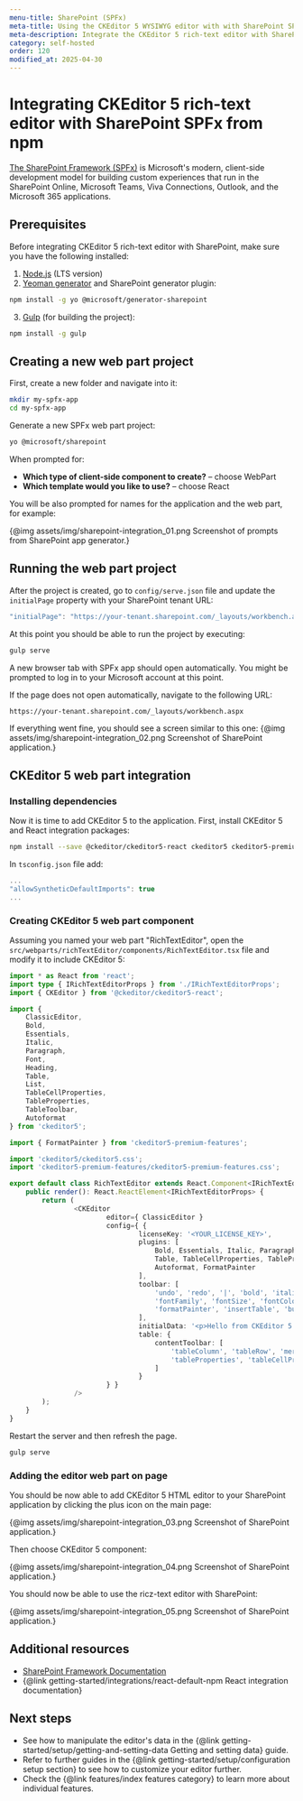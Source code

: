 ```yaml
---
menu-title: SharePoint (SPFx)
meta-title: Using the CKEditor 5 WYSIWYG editor with with SharePoint SPFx | CKEditor 5 Documentation
meta-description: Integrate the CKEditor 5 rich-text editor with SharePoint SPFx using npm
category: self-hosted
order: 120
modified_at: 2025-04-30
---
```


# Integrating CKEditor&nbsp;5 rich-text editor with SharePoint SPFx from npm

[The SharePoint Framework (SPFx)](https://learn.microsoft.com/en-us/sharepoint/dev/spfx/sharepoint-framework-overview) is Microsoft's modern, client-side development model for building custom experiences that run in the SharePoint Online, Microsoft Teams, Viva Connections, Outlook, and the Microsoft 365 applications.

## Prerequisites

Before integrating CKEditor&nbsp;5 rich-text editor with SharePoint, make sure you have the following installed:

1. [Node.js](https://nodejs.org/) (LTS version)
2. [Yeoman generator](https://yeoman.io/) and SharePoint generator plugin:

```bash
npm install -g yo @microsoft/generator-sharepoint
```
3. [Gulp](https://gulpjs.com/) (for building the project):

```bash
npm install -g gulp
```

## Creating a new web part project

First, create a new folder and navigate into it:

```bash
mkdir my-spfx-app
cd my-spfx-app
```

Generate a new SPFx web part project:

```bash
yo @microsoft/sharepoint
```

When prompted for:
* **Which type of client-side component to create?** &ndash; choose WebPart
* **Which template would you like to use?** &ndash; choose React


You will be also prompted for names for the application and the web part, for example:

{@img assets/img/sharepoint-integration_01.png Screenshot of prompts from SharePoint app generator.}


## Running the web part project

After the project is created, go to `config/serve.json` file and update the `initialPage` property with your SharePoint tenant URL:

```js
"initialPage": "https://your-tenant.sharepoint.com/_layouts/workbench.aspx"
```

At this point you should be able to run the project by executing:

```bash
gulp serve
```

A new browser tab with SPFx app should open automatically. You might be prompted to log in to your Microsoft account at this point.

If the page does not open automatically, navigate to the following URL:

```
https://your-tenant.sharepoint.com/_layouts/workbench.aspx
```

If everything went fine, you should see a screen similar to this one:
{@img assets/img/sharepoint-integration_02.png Screenshot of SharePoint application.}

## CKEditor 5 web part integration

### Installing dependencies

Now it is time to add CKEditor&nbsp;5 to the application. First, install CKEditor&nbsp;5 and React integration packages:

```bash
npm install --save @ckeditor/ckeditor5-react ckeditor5 ckeditor5-premium-features
```

In `tsconfig.json` file add:

```js
...
"allowSyntheticDefaultImports": true
...
```

### Creating CKEditor 5 web part component

Assuming you named your web part "RichTextEditor", open the `src/webparts/richTextEditor/components/RichTextEditor.tsx` file and modify it to include CKEditor&nbsp;5:

```typescript
import * as React from 'react';
import type { IRichTextEditorProps } from './IRichTextEditorProps';
import { CKEditor } from '@ckeditor/ckeditor5-react';

import {
	ClassicEditor,
	Bold,
	Essentials,
	Italic,
	Paragraph,
	Font,
	Heading,
	Table,
	List,
	TableCellProperties,
	TableProperties,
	TableToolbar,
	Autoformat
} from 'ckeditor5';

import { FormatPainter } from 'ckeditor5-premium-features';

import 'ckeditor5/ckeditor5.css';
import 'ckeditor5-premium-features/ckeditor5-premium-features.css';

export default class RichTextEditor extends React.Component<IRichTextEditorProps> {
	public render(): React.ReactElement<IRichTextEditorProps> {
		return (
				<CKEditor
						editor={ ClassicEditor }
						config={ {
								licenseKey: '<YOUR_LICENSE_KEY>',
								plugins: [
									Bold, Essentials, Italic, Paragraph, Font, Heading,
									Table, TableCellProperties, TableProperties, TableToolbar, List,
									Autoformat, FormatPainter
								],
								toolbar: [
									'undo', 'redo', '|', 'bold', 'italic', '|',
									'fontFamily', 'fontSize', 'fontColor', 'fontBackgroundColor', '|',
									'formatPainter', 'insertTable', 'bulletedList', 'numberedList'
								],
								initialData: '<p>Hello from CKEditor 5 in SPFX React app!</p>',
								table: {
									contentToolbar: [
										'tableColumn', 'tableRow', 'mergeTableCells',
										'tableProperties', 'tableCellProperties'
									]
								}
						} }
				/>
		);
	}
}
```

Restart the server and then refresh the page.

```bash
gulp serve
```

### Adding the editor web part on page

You should be now able to add CKEditor&nbsp;5 HTML editor  to your SharePoint application by clicking the plus icon on the main page:

{@img assets/img/sharepoint-integration_03.png Screenshot of SharePoint application.}

Then choose CKEditor&nbsp;5 component:

{@img assets/img/sharepoint-integration_04.png Screenshot of SharePoint application.}

You should now be able to use the ricz-text editor with SharePoint:

{@img assets/img/sharepoint-integration_05.png Screenshot of SharePoint application.}

## Additional resources

* [SharePoint Framework Documentation](https://learn.microsoft.com/en-us/sharepoint/dev/spfx/sharepoint-framework-overview)
* {@link getting-started/integrations/react-default-npm React integration documentation}

## Next steps

* See how to manipulate the editor's data in the {@link getting-started/setup/getting-and-setting-data Getting and setting data} guide.
* Refer to further guides in the {@link getting-started/setup/configuration setup section} to see how to customize your editor further.
* Check the {@link features/index features category} to learn more about individual features.
